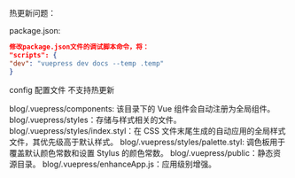 热更新问题：

package.json:

```json
修改package.json文件的调试脚本命令，将：
"scripts": {
"dev": "vuepress dev docs --temp .temp"
}
```

config 配置文件 不支持热更新

blog/.vuepress/components: 该目录下的 Vue 组件会自动注册为全局组件。
blog/.vuepress/styles：存储与样式相关的文件。
blog/.vuepress/styles/index.styl：在 CSS 文件末尾生成的自动应用的全局样式文件，其优先级高于默认样式。
blog/.vuepress/styles/palette.styl: 调色板用于覆盖默认颜色常数和设置 Stylus 的颜色常数。
blog/.vuepress/public：静态资源目录。
blog/.vuepress/enhanceApp.js：应用级别增强。
